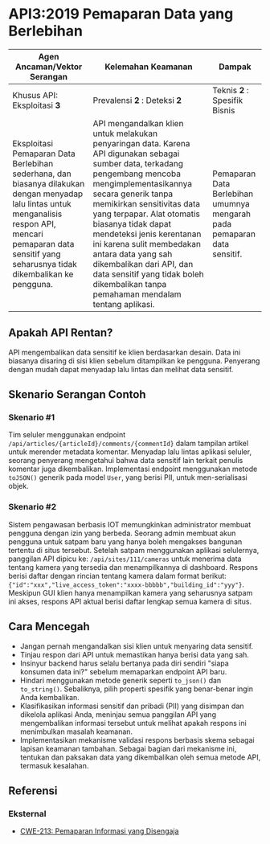 # API3:2019 Pemaparan Data yang Berlebihan

| Agen Ancaman/Vektor Serangan | Kelemahan Keamanan | Dampak |
| - | - | - |
| Khusus API: Eksploitasi **3** | Prevalensi **2** : Deteksi **2** | Teknis **2** : Spesifik Bisnis |
| Eksploitasi Pemaparan Data Berlebihan sederhana, dan biasanya dilakukan dengan menyadap lalu lintas untuk menganalisis respon API, mencari pemaparan data sensitif yang seharusnya tidak dikembalikan ke pengguna. | API mengandalkan klien untuk melakukan penyaringan data. Karena API digunakan sebagai sumber data, terkadang pengembang mencoba mengimplementasikannya secara generik tanpa memikirkan sensitivitas data yang terpapar. Alat otomatis biasanya tidak dapat mendeteksi jenis kerentanan ini karena sulit membedakan antara data yang sah dikembalikan dari API, dan data sensitif yang tidak boleh dikembalikan tanpa pemahaman mendalam tentang aplikasi. | Pemaparan Data Berlebihan umumnya mengarah pada pemaparan data sensitif. |

## Apakah API Rentan?

API mengembalikan data sensitif ke klien berdasarkan desain. Data ini biasanya disaring di sisi klien sebelum ditampilkan ke pengguna. Penyerang dengan mudah dapat menyadap lalu lintas dan melihat data sensitif.

## Skenario Serangan Contoh 

### Skenario #1

Tim seluler menggunakan endpoint `/api/articles/{articleId}/comments/{commentId}` dalam tampilan artikel untuk merender metadata komentar. Menyadap lalu lintas aplikasi seluler, seorang penyerang mengetahui bahwa data sensitif lain terkait penulis komentar juga dikembalikan. Implementasi endpoint menggunakan metode `toJSON()` generik pada model `User`, yang berisi PII, untuk men-serialisasi objek.

### Skenario #2 

Sistem pengawasan berbasis IOT memungkinkan administrator membuat pengguna dengan izin yang berbeda. Seorang admin membuat akun pengguna untuk satpam baru yang hanya boleh mengakses bangunan tertentu di situs tersebut. Setelah satpam menggunakan aplikasi selulernya, panggilan API dipicu ke: `/api/sites/111/cameras` untuk menerima data tentang kamera yang tersedia dan menampilkannya di dashboard. Respons berisi daftar dengan rincian tentang kamera dalam format berikut: `{"id":"xxx","live_access_token":"xxxx-bbbbb","building_id":"yyy"}`. Meskipun GUI klien hanya menampilkan kamera yang seharusnya satpam ini akses, respons API aktual berisi daftar lengkap semua kamera di situs.  

## Cara Mencegah

* Jangan pernah mengandalkan sisi klien untuk menyaring data sensitif.
* Tinjau respon dari API untuk memastikan hanya berisi data yang sah. 
* Insinyur backend harus selalu bertanya pada diri sendiri "siapa konsumen data ini?" sebelum memaparkan endpoint API baru.  
* Hindari menggunakan metode generik seperti `to_json()` dan `to_string()`. Sebaliknya, pilih properti spesifik yang benar-benar ingin Anda kembalikan.
* Klasifikasikan informasi sensitif dan pribadi (PII) yang disimpan dan dikelola aplikasi Anda, meninjau semua panggilan API yang mengembalikan informasi tersebut untuk melihat apakah respons ini menimbulkan masalah keamanan.
* Implementasikan mekanisme validasi respons berbasis skema sebagai lapisan keamanan tambahan. Sebagai bagian dari mekanisme ini, tentukan dan paksakan data yang dikembalikan oleh semua metode API, termasuk kesalahan.


## Referensi 

### Eksternal

* [CWE-213: Pemaparan Informasi yang Disengaja][1]

[1]: https://cwe.mitre.org/data/definitions/213.html